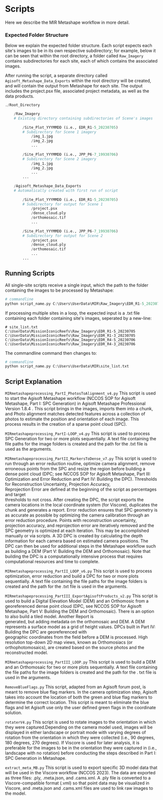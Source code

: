 # Scripts

Here we describe the MIR Metashape workflow in more detail.

### Expected Folder Structure

Below we explain the expected folder structure. Each script expects each site's images to be in 
its own respective subdirectory; for example, below it can be seen that within the root 
directory, a folder called `Raw_Imagery` contains subdirectories for each site, each of which 
contains the associated images.

After running the script, a separate directory called `Agisoft_Metashape_Data_Exports` within the 
root directory will be created, and will contain the output from Metashape for each site. The 
output includes the project.psx file, associated project metadata, as well as the data products.

```python
./Root_Directory

    /Raw_Imagery
    # Existing directory containing subdirectories of Scene's images
        
        /Site_Plot_YYYMMDD (i.e., EDR_R1-5_20230705)
        # Subdirectory for Scene 1 imagery
            /img_1.jpg
            /img_2.jpg
            ...
        
        /Site_Plot_YYYMMDD (i.e., JPP_P6-7_19930706)
        # Subdirectory for Scene 2 imagery
            /img_1.jpg
            /img_2.jpg
            ...
        ...
        
    /Agisoft_Metashape_Data_Exports 
    # Automatically created with first run of script
        
        /Site_Plot_YYYMMDD (i.e., EDR_R1-5_20230705)
        # Subdirectory for output for Scene 1 
            /project.psx
            /dense_cloud.ply
            /orthomosaic.tif
            ...
        
        /Site_Plot_YYYMMDD (i.e., JPP_P6-7_19930706)
        # Subdirectory for output for Scene 2 
            /project.psx
            /dense_cloud.ply
            /orthomosaic.tif
            ...
        ...
```

## Running Scripts

All single-site scripts receive a single input, which the path to the folder containing the images 
to be processed by Metashape:
```python
# commandline
python script_name.py C:\Users\UserData\MIR\Raw_Imagery\EDR_R1-5_20230705\
```

If processing multiple sites in a loop, the expected input is a .txt file containing each folder
containing site's images, seperated by a new-line:
```
# site_list.txt
C:\UserData\MissionIconicReefs\Raw_Imagery\EDR_R1-5_20230705
C:\UserData\MissionIconicReefs\Raw_Imagery\EDR_R1-3_20230705
C:\UserData\MissionIconicReefs\Raw_Imagery\EDR_R4-5_20230706
C:\UserData\MissionIconicReefs\Raw_Imagery\EDR_R4-3_20230706
```

The commandline command then changes to:
```python
# commandline
python script_name.py C:\Users\UserData\MIR\site_list.txt
```

## Script Explanation  

`MIRmetashapeprocessing_PartI_PhotosToAlignment_v4.py` 
This script is used to start the Agisoft Metashape workflow (NCCOS SOP for Agisoft Metashape, 
  Part I: SPC Generation) in Agisoft Metashape Professional Version 1.8.4 . This script brings 
  in  the images, imports them into a chunk, and Photo alignment matches detected features 
  across a collection of photos to estimate the position and orientation of each image. This  
  process results in the creation of a sparse point cloud (SPC).

`MIRmetashapeprocessing_PartI-LOOP_v4.py`
This script is used to process SPC Generation for two or more plots sequentially. A text file 
  containing the file paths for the image folders is created and the path for the .txt file is 
  used as the arguments. 

`MIRmetashapeprocessing_PartII_MarkersToDense_v7.py`
This script is used to run through an error reduction routine, optimize camera alignment, 
  remove erroneous points from the SPC and resize the region before building a dense point 
  cloud (DPC; see NCCOS SOP for Agisoft Metashape, Part III: Optimization and Error Reduction and 
  Part IV: Building the DPC). Thresholds for Reconstruction Uncertainty, Projection Accuracy,  
  Reprojection Error are defined at the beginning of the script as percentages and target  
  thresholds to not cross. After creating the DPC, the script exports the camera locations in 
  the local coordinate system (for Viscore), duplicates the chunk and generates a report. 
  Error reduction ensures that SPC geometry is as accurate as possible by optimizing the 
  camera calibration through an error reduction procedure. Points with reconstruction 
  uncertainty, projection accuracy, and reprojection error are iteratively removed and the SPC 
  geometry is optimized at each iteration. This may be accomplished manually or via scripts. A 
  3D DPC is created by calculating the depth information for each camera based on estimated 
  camera positions. The DPC can then be used for additional steps in the Metashape workflow 
  such as building a DEM (Part V: Building the DEM and Orthomosaic). Note that building the 
  DPC is a computationally intensive process that requires computational resources and time to 
  complete.

`MIRmetashapeprocessing_PartII_LOOP_v6.py`
This script is used to process optimization, error reduction and build a DPC for two or more 
  plots sequentially. A text file containing the file paths for the image folders is created and 
  the path for the .txt file is used in the arguments. 

`MIRmetashapeprocessing_PartIII_ExportAgisoftProducts_v2.py`
This script is used to build a Digital Elevation Model (DEM) and an Orthomosic from a  
  georeferenced dense point cloud (DPC, see NCCOS SOP for Agisoft Metashape, Part V: Building the 
  DEM and Orthomosaic). There is an option to also build a tiled model. Another Report is  
  generated, but adding metadata on the orthomosaic and DEM. A DEM represents a surface model 
  as a grid of height values. DPCs built in Part IV: Building the DPC are georeferenced with  
  geographic coordinates from the field before a DEM is processed. High resolution top-down 2D 
  map views, known as Orthomosiacs (or orthophotomosaics), are created based on the source 
  photos and the reconstructed model. 

`MIRmetashapeprocessing_PartIII_LOOP.py`
This script is used to build a DEM and an Orthomosaic for two or more plots sequentially. A 
  text file containing the file paths for the image folders is created and the path for the .
  txt file is used in the arguments. 

`RemoveBlueFlags.py`
This script, adapted from an Agisoft forum post, is meant to remove blue flag markers. In the 
  camera optimization step, Agisoft takes into account the location of both the green and blue 
  flag markers to determine the correct location. This script is meant to eliminate the blue 
  flags and let Agisoft use only the user defined green flags in the coordinate solution. 

`rotaterV4.py`
This script is used to rotate images to the orientation in which they were captured.Depending 
  on the camera model used, images will be displayed in either landscape or portrait mode with 
  varying degrees of rotation from the orientation in which they were collected (i.e., 90 
  degrees, 180 degrees, 270 degrees). If Viscore is used for later analysis, it is preferable 
  for the images to be in the orientation they were captured in (i.e., landscape with no 
  rotation) before conducting the steps described in Part I: SPC Generation in Metashape.

`extract_meta_MB.py`
This script is used to export specific 3D model data that will be used in the Viscore workflow 
  (NCCOS 2023). The data are exported as three files: .ply, .meta.json, and .cams.xml. A .ply 
  file is converted to a Viscore-compatible format (.vml) so that point data may be visualized 
  in  Viscore, and .meta.json and .cams.xml files are used to link raw images to the model. 
